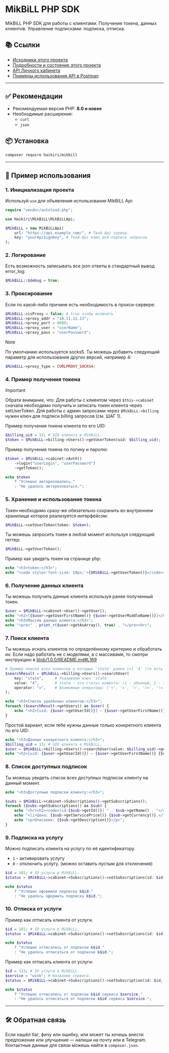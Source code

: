 # MikBiLL PHP SDK

MikBiLL PHP SDK для работы с клиентами. Получение токена, данных клиентов. Управление подписками: подписка, отписка.

## 📚 Ссылки

- [Исходники этого проекта](https://github.com/MKC-MKC/mikbill)
- [Подробности и состояние этого проекта](https://github.com/MKC-MKC/mikbill/blob/main/info.md)
- [API Личного кабинета](https://wiki.mikbill.pro/billing/external/api_cabinet)
- [Примеры использования API в Postman](https://documenter.getpostman.com/view/5969645/TVCfXTtK)

---

## ✅ Рекомендации

- Рекомендуемая версия PHP: **8.0 и новее**
- Необходимые расширения:
    - `curl`
    - `json`

## 📦 Установка

```bash
composer require haikiri/mikbill
```

---

## 🚀 Пример использования

### 1. Инициализация проекта

Используй `use` для объявления использования MikBiLL Api:

```php
require "vendor/autoload.php";

use Haikiri\MikBiLL\MikBiLLApi;

$MikBiLL = new MikBiLLApi(
    url: "https://api.example.com/", # Твой Api сервер.
    key: "yourApiSignKey", # Твой Api ключ для подписи запросов.
);
```

### 2. Логирование

Есть возможность записывать все json ответы в стандартный вывод error_log:

```php
$MikBiLL::$debug = true;
```

### 3. Проксирование

Если по какой-либо причине есть необходимость в прокси-сервере:

```php
$MikBiLL->isProxy = false; # true чтобы включить
$MikBiLL->proxy_addr = "10.11.12.13";
$MikBiLL->proxy_port = 8080;
$MikBiLL->proxy_user = "userName";
$MikBiLL->proxy_pass = "userPassword";
```

> [!NOTE]  
> По умолчанию используется socks5. Ты можешь добавить следующий параметр для использования других версий, например 4:

```php
$MikBiLL->proxy_type = CURLPROXY_SOCKS4;
```

### 4. Пример получения токена

> [!IMPORTANT]
> Обрати внимание, что:
> Для работы с клиентом через `$this->cabinet` сначала необходимо получить и записать токен клиента через setUserToken.
> Для работы с админ запросами через `$MikBiLL->billing` нужен ключ для подписи billing запросов (см. ШАГ 1).

Пример получения токена клиента по его UID:

```php
$billing_uid = 13; # UID клиента в MikBiLL.
$token = $MikBiLL->billing->Users()->getUserToken(uid: $billing_uid);
```

Пример получения токена по логину и паролю:

```php
$token = $MikBiLL->cabinet->Auth()
	->login("userLogin", "userPassword")
	->getToken();

echo $token
	? "Успешно авторизовались."
	: "Не удалось авторизоваться.";
```

### 5. Хранение и использование токена

Токен необходимо сразу-же обязательно сохранить во внутреннем хранилище которое реализуется интерфейсом:

```php
$MikBiLL->setUserToken(token: $token);
```

Ты можешь запросить токен в любой момент используя следующий геттер:

```php
$MikBiLL->getUserToken();
```

Пример как увидеть токен на странице php:

```php
echo "<h3>token:</h3>";
echo "<code style='font-size: 18px;'>{$MikBiLL->getUserToken()}</code><hr>";
```

### 6. Получение данных клиента

Ты можешь получить данные клиента используя ранее полученный токен.

```php
$user = $MikBiLL->cabinet->User()->getUser();
echo "<h2>[{$user->getUserFirstName()} {$user->getUserMiddleName()}]</h2>";
echo "<h3>Массив данных клиента:</h3>";
echo "<pre>" . print_r($user->getAsArray(), true) . "</pre><hr>";
```

### 7. Поиск клиента

Ты можешь искать клиентов по определённому критерию и обработать их. Если надо работать не с моделями, а с массивами,
то смотри инструкцию в [blob/1.0.0/README.md#L169](https://github.com/MKC-MKC/mikbill/blob/1.0.0/README.md?plain=1#L169)

```php
# Пример поиска всех клиентов у которых 'state' равен (=) '4' (то есть удалён):
$searchResult = $MikBiLL->billing->Users()->searchUser(
    key: "state",     # Указываем ключ 'state'
    value: "4",       # state - это статус клиента: (1 - обычный, 2 - заморожен, 3 - отключен, 4 - удален)
    operator: "=",    # Возможные операторы: ['<', '=', '>', '>=', '!='] или ['меньше', 'равно', 'больше', 'больше или равно', 'не равно']
);

echo "<h3>Список удалённых клиентов:</h3>";
foreach ($searchResult->getUsers() as $user) {
    echo "<h2>[uid: {$user->getUserId()}] – {$user->getUserFirstName()} {$user->getUserMiddleName()}</h2>";
}
```

Простой вариант, если тебе нужны данные только конкретного клиента по его UID:

```php
echo "<h3>Данные конкретного клиента:</h3>";
$billing_uid = 13; # UID клиента в MikBiLL.
$user = $MikBiLL->billing->Users()->searchUser(value: $billing_uid)->getOne();
echo "<h2>[uid: {$user->getUserId()}] – {$user->getUserFirstName()} {$user->getUserMiddleName()}</h2>";
```

### 8. Список доступных подписок

Ты можешь увидеть список всех доступных подписок клиенту на данный момент.

```php
echo "<h3>Доступные подписки клиенту:</h3>";

$subs = $MikBiLL->cabinet->Subscriptions()->getSubscriptions();
foreach ($subs->getSubscriptions() as $sub) {
    echo "<hr><h2><code>[id:{$sub->getId()}] " . $sub->getName() . "</code></h2>";
    echo "<li>Цена: {$sub->getServicePrice()} {$sub->getCurrency()}.</li>";
    echo "<p>Описание: {$sub->getDescription()}</p>";
}
```

### 9. Подписка на услугу

Можно подписать клиента на услугу по её идентификатору.

- `1` - активировать услугу
- `0` - отключить услугу. (можно оставить пустым для отключения)

```php
$id = 101; # ID услуги в MikBiLL.
$status = $MikBiLL->cabinet->Subscriptions()->setSubscriptions(id: $id, activate: 1);

echo $status
	? "Успешно оформили подписку №$id."
	: "Не удалось оформить подписку №$id.";
```

### 10. Отписка от услуги

Пример как отписать клиента от услуги.

```php
$id = 101; # ID услуги в MikBiLL.
$status = $MikBiLL->cabinet->Subscriptions()->setSubscriptions(id: $id);

echo $status
	? "Успешно отписались от подписки №$id."
	: "Не удалось отписаться от подписки №$id.";
```

Пример как отписать клиента от услуги:

```php
$id = 123; # ID услуги в MikBiLL.
$service = "wink"; # Название сервиса.
$status = $MikBiLL->cabinet->Subscriptions()->setSubscription(id: $id, service: $service);

echo $status
	? "Успешно отписались от подписки №$id сервиса $service."
	: "Не удалось отписаться от подписки №$id сервиса $service.";
```

---

## 🛠 Обратная связь

Если нашёл баг, фичу или ошибку, или может ты хочешь внести предложение или улучшение — напиши на почту или в Telegram.
Контактные данные для связи можешь найти в `composer.json`.
